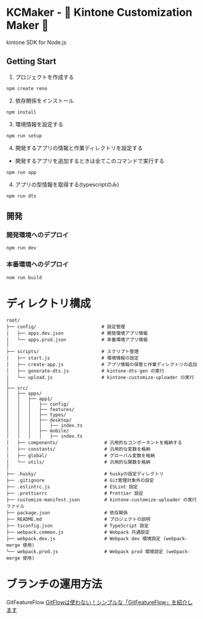 # KCMaker - 🍳 Kintone Customization Maker 🍳

kintone SDK for Node.js

## Getting Start

1. プロジェクトを作成する

```
npm create reno
```

2. 依存関係をインストール

```
npm install
```

3. 環境情報を設定する

```
npm run setup
```

4. 開発するアプリの情報と作業ディレクトリを設定する

- 開発するアプリを追加するときは全てこのコマンドで実行する

```
npm run app
```

4. アプリの型情報を取得する(typescriptのみ)

```
npm run dts
```

## 開発

### 開発環境へのデプロイ

```
npm run dev
```

### 本番環境へのデプロイ

```
nom run build
```

# ディレクトリ構成

```
root/
├── config/                        # 設定管理
│   ├── apps.dev.json              # 開発環境アプリ情報
│   └── apps.prod.json             # 本番環境アプリ情報
│
├── scripts/                       # スクリプト管理
│   ├── start.js                   # 環境情報の設定
│   ├── create-app.js              # アプリ情報の保管と作業ディレクトリの追加
│   ├── generate-dts.js            # kintone-dts-gen の実行
│   └── upload.js                  # kintone-customize-uploader の実行
│
├── src/
│   ├── apps/
│   │   ├── app1/
│   │   │   ├── config/
│   │   │   ├── features/
│   │   │   ├── types/
│   │   │   ├── desktop/
│   │   │   │   ├── index.ts
│   │   │   ├── mobile/
│   │   │   │   ├── index.ts
│   ├── components/                 # 汎用的なコンポーネントを格納する
│   ├── constants/                  # 汎用的な変数を格納
│   ├── global/                     # グローバル変数を格納
│   └── utils/                      # 汎用的な関数を格納
│
├── .husky/                         # huskyの設定ディレクトリ
├── .gitignore                      # Git管理対象外の設定
├── .eslintrc.js                    # ESLint 設定
├── .prettierrc                     # Prettier 設定
├── customize-manifest.json         # kintone-customize-uploader の実行ファイル
├── package.json                    # 依存関係
├── README.md                       # プロジェクトの説明
├── tsconfig.json                   # TypeScript 設定
├── webpack.common.js               # Webpack 共通設定
├── webpack.dev.js                  # Webpack dev 環境設定 (webpack-merge 使用)
└── webpack.prod.js                 # Webpack prod 環境設定 (webpack-merge 使用)
```

# ブランチの運用方法

GitFeatureFlow
[GitFlowは使わない！シンプルな「GitFeatureFlow」を紹介します](https://developers.gnavi.co.jp/entry/GitFeatureFlow/koyama)
